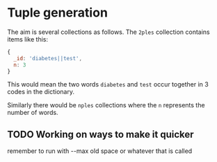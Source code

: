 # Tuple generation

The aim is several collections as follows. The `2ples` collection contains items like this:

```javascript
{
  _id: 'diabetes||test',
  n: 3
}
```

This would mean the two words `diabetes` and `test` occur together in 3 codes in the dictionary.

Similarly there would be `nples` collections where the `n` represents the number of words.

## TODO Working on ways to make it quicker

remember to run with --max old space  or whatever that is called
